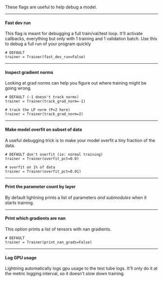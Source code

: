 These flags are useful to help debug a model.

---
#### Fast dev run 
This flag is meant for debugging a full train/val/test loop. It'll activate callbacks, everything but only with 1 training and 1 validation batch.
Use this to debug a full run of your program quickly
``` {.python}
# DEFAULT
trainer = Trainer(fast_dev_run=False)
```

---
#### Inspect gradient norms
Looking at grad norms can help you figure out where training might be going wrong.
``` {.python}
# DEFAULT (-1 doesn't track norms)
trainer = Trainer(track_grad_norm=-1)

# track the LP norm (P=2 here)
trainer = Trainer(track_grad_norm=2)
```

---
#### Make model overfit on subset of data
A useful debugging trick is to make your model overfit a tiny fraction of the data.
``` {.python}
# DEFAULT don't overfit (ie: normal training)
trainer = Trainer(overfit_pct=0.0)

# overfit on 1% of data 
trainer = Trainer(overfit_pct=0.01)
```

---
#### Print the parameter count by layer
By default lightning prints a list of parameters *and submodules* when it starts training.

---
#### Print which gradients are nan 
This option prints a list of tensors with nan gradients.
``` {.python}
# DEFAULT
trainer = Trainer(print_nan_grads=False)
```

---
#### Log GPU usage
Lightning automatically logs gpu usage to the test tube logs. It'll only do it at the metric logging interval, so it doesn't slow down training.